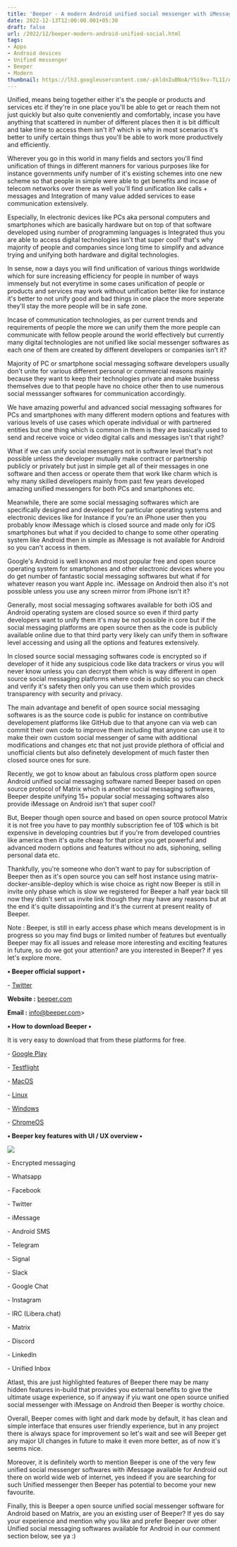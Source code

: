 ```yaml
---
title: 'Beeper - A modern Android unified social messenger with iMessage.'
date: 2022-12-13T12:00:00.001+05:30
draft: false
url: /2022/12/beeper-modern-android-unified-social.html
tags: 
- Apps
- Android devices
- Unified messenger
- Beeper
- Modern
thumbnail: https://lh3.googleusercontent.com/-pkldnIuBNoA/Y5i9xv-TL1I/AAAAAAAAPvI/pJqffo_Ob40R8PyAIfF8WpdyaE44ZCl_wCNcBGAsYHQ/s1600/1670954433506079-0.png
---
```


  

Unified, means being together either it's the people or products and services etc if they're in one place you'll be able to get or reach them not just quickly but also quite conveniently and comfortably, incase you have anything that scattered in number of different places then it is bit difficult and take time to access them isn't it? which is why in most scenarios it's better to unify certain things thus you'll be able to work more productively and efficiently.

  

Wherever you go in this world in many fields and sectors you'll find unification of things in different manners for various purposes like for instance governments unify number of it's existing schemes into one new scheme so that people in simple were able to get benefits and incase of telecom networks over there as well you'll find unification like calls + messages and Integration of many value added services to ease communication extensively.

  

Especially, In electronic devices like PCs aka personal computers and smartphones which are basically hardware but on top of that software developed using number of programming languages is Integrated thus you are able to access digital technologies isn't that super cool? that's why majority of people and companies since long time to simplify and advance trying and unifying both hardware and digital technologies.

  

In sense, now a days you will find unification of various things worldwide which for sure increasing efficiency for people in number of ways immensely but not everytime in some cases unification of people or products and services may work without unification better like for instance it's better to not unify good and bad things in one place the more seperate they'll stay the more people will be in safe zone.

  

Incase of communication technologies, as per current trends and requirements of people the more we can unify them the more people can communicate with fellow people around the world effectively but currently many digital technologies are not unified like social messenger softwares as each one of them are created by different developers or companies isn't it?

  

Majority of PC or smartphone social messaging software developers usually don't unite for various different personal or commercial reasons mainly because they want to keep their technologies private and make business themselves due to that people have no choice other then to use numerous social messsanger softwares for communication accordingly.

  

We have amazing powerful and advanced social messaging softwares for PCs and smartphones with many different modern options and features with various levels of use cases which operate individual or with partnered entities but one thing which is common in them is they are basically used to send and receive voice or video digital calls and messages isn't that right? 

  

What if we can unify social messengers not in software level that's not possible unless the developer mutually make contract or partnership publicly or privately but just in simple get all of their messages in one software and then access or operate them that work like charm which is why many skilled developers mainly from past few years developed amazing unified messengers for both PCs and smartphones etc.

  

Meanwhile, there are some social messaging softwares which are specifically designed and developed for particular operating systems and electronic devices like for Instance if you're an iPhone user then you probably know iMessage which is closed source and made only for iOS smartphones but what if you decided to change to some other operating system like Android then in simple as iMessage is not available for Android so you can't access in them.

  

Google's Android is well known and most popular free and open source operating system for smartphones and other electronic devices where you do get number of fantastic social messaging softwares but what if for whatever reason you want Apple inc. iMessage on Android then also it's not possible unless you use any screen mirror from iPhone isn't it?  

  

Generally, most social messaging softwares available for both iOS and Android operating system are closed source so even if third party developers want to unify them it's may be not possible in core but if the social messaging platforms are open source then as the code is publicly available online due to that third party very likely can unify them in software level accessing and using all the options and features extensively.

  

In closed source social messaging softwares code is encrypted so if developer of it hide any suspicious code like data trackers or virus you will never know unless you can decrypt them which is way different in open source social messaging platforms where code is public so you can check and verify it's safety then only you can use them which provides transparency with security and privacy.

  

The main advantage and benefit of open source social messaging softwares is as the source code is public for instance on contributive developement platforms like GitHub due to that anyone can via web can commit their own code to improve them including that anyone can use it to make their own custom social messenger of same with additional modifications and changes etc that not just provide plethora of official and unofficial clients but also definetely development of much faster then closed source ones for sure.

  

Recently, we got to know about an fabulous cross platform open source Android unified social messaging software named Beeper based on open source protocol of Matrix which is another social messaging softwares, Beeper despite unifying 15+ popular social messaging softwares also provide iMessage on Android isn't that super cool?

  

But, Beeper though open source and based on open source protocol Matrix it is not free you have to pay monthly subscription fee of 10$ which is bit expensive in developing countries but if you're from developed countries like america then it's quite cheap for that price you get powerful and advanced modern options and features without no ads, siphoning, selling personal data etc.

  

Thankfully, you're someone who don't want to pay for subscription of Beeper then as it's open source you can self host instance using matrix-docker-ansible-deploy which is wise choice as right now Beeper is still in invite only phase which is slow we registered for Beeper a half year back till now they didn't sent us invite link though they may have any reasons but at the end it's quite dissapointing and it's the current at present reality of Beeper.

  

Note : Beeper, is still in early access phase which means development is in progress so you may find bugs or limited number of features but eventually Beeper may fix all issues and release more interesting and exciting features in future, so do we got your attention? are you interested in Beeper? if yes let's explore more.

  

**• Beeper official support •**

\- [Twitter](https://twitter.com/onbeeper)

**Website :** [beeper.com](http://beeper.com)

**Email :** [info@beeper.com](mailto:info@beeper.com)\>

**• How to download Beeper •**

It is very easy to download that from these platforms for free.

  

\- [Google Play](https://www.beeper.com/)

\- [Testflight](https://testflight.apple.com/join/AmLtgT00)

\- [MacOS](https://download.beeper.com/mac)

\- [Linux](https://download.beeper.com/linux/appImage/x64)

\- [Windows](https://download.beeper.com/windows/nsis/x64)

\- [ChromeOS](https://beeper.notion.site/ChromeOS-Beeper-Desktop-installation-ae2521f787854c4dae57024481af5904)

**• Beeper key features with UI / UX overview •**

 **![](https://lh3.googleusercontent.com/-wg9sDlWHTxM/Y5m1jjuLYLI/AAAAAAAAPvQ/6cupxJLcqUoNKRkzjTw1lbECWvxW27DVwCNcBGAsYHQ/s1600/1671017865525318-0.png)** 

\- Encrypted messaging

\- Whatsapp

\- Facebook  

\- Twitter  

\- iMessage  

\- Android SMS  

\- Telegram  

\- Signal  

\- Slack

\- Google Chat  

\- Instagram

\- IRC (Libera.chat)  

\- Matrix  

\- Discord  

\- LinkedIn  

\- Unified Inbox

  

Atlast, this are just highlighted features of Beeper there may be many hidden features in-build that provides you external benefits to give the ultimate usage experience, so if anyway if yiu want one open source unified social messenger with iMessage on Android then Beeper is worthy choice.

  

Overall, Beeper comes with light and dark mode by default, it has clean and simple interface that ensures user friendly experience, but in any project there is always space for improvement so let's wait and see will Beeper get any major UI changes in future to make it even more better, as of now it's seems nice.

  

Moreover, it is definitely worth to mention Beeper is one of the very few unified social messenger softwares with iMessage available for Android out there on world wide web of internet, yes indeed if you are searching for such Unified messenger then Beeper has potential to become your new favourite.

  

Finally, this is Beeper a open source unified social messenger software for Android based on Matrix, are you an existing user of Beeper? If yes do say your experience and mention why you like and prefer Beeper over other Unified social messaging softwares available for Android in our comment section below, see ya :)